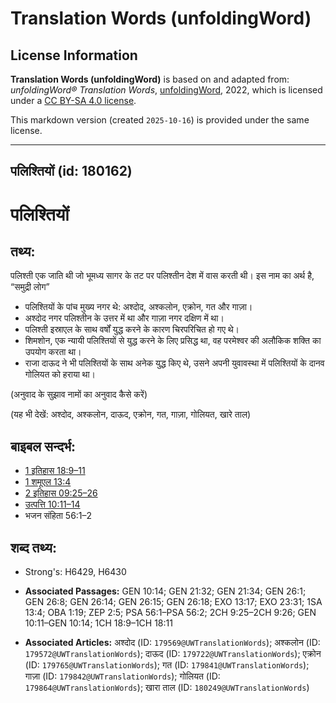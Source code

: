 # Translation Words (unfoldingWord)

## License Information

**Translation Words (unfoldingWord)** is based on and adapted from: _unfoldingWord® Translation Words_, [unfoldingWord](https://unfoldingword.org/utw), 2022, which is licensed under a [CC BY-SA 4.0 license](https://creativecommons.org/licenses/by-sa/4.0/legalcode.en).

This markdown version (created `2025-10-16`) is provided under the same license.



--------------------------------

## पलिश्तियों (id: 180162)

पलिश्तियों
==========

तथ्य:
-----

पलिश्ती एक जाति थी जो भूमध्य सागर के तट पर पलिश्तीन देश में वास करती थी। इस नाम का अर्थ है, “समुद्री लोग”

* पलिश्तियों के पांच मुख्य नगर थे: अश्दोद, अश्कलोन, एक्रोन, गत और गाज़ा।
* अश्दोद नगर पलिश्तीन के उत्तर में था और गाज़ा नगर दक्षिण में था।
* पलिश्ती इस्राएल के साथ वर्षों युद्ध करने के कारण चिरपरिचित हो गए थे।
* शिमशोन, एक न्यायी पलिश्तियों से युद्ध करने के लिए प्रसिद्ध था, वह परमेश्वर की अलौकिक शक्ति का उपयोग करता था।
* राजा दाऊद ने भी पलिश्तियों के साथ अनेक युद्ध किए थे, उसने अपनी युवावस्था में पलिश्तियों के दानव गोलियत को हराया था।

(अनुवाद के सुझाव नामों का अनुवाद कैसे करें)

(यह भी देखें: अश्दोद, अश्कलोन, दाऊद, एक्रोन, गत, गाज़ा, गोलियत, खारे ताल)

बाइबल सन्दर्भ:
--------------

* [1 इतिहास 18:9–11](https://ref.ly/1Chr0:0)
* [1 शमूएल 13:4](https://ref.ly/1Sam0:0)
* [2 इतिहास 09:25–26](https://ref.ly/2Chr0:0)
* [उत्पत्ति 10:11–14](https://ref.ly/Gen10:11-Gen10:14)
* भजन संहिता 56:1–2

शब्द तथ्य:
----------

* Strong's: H6429, H6430

* **Associated Passages:** GEN 10:14; GEN 21:32; GEN 21:34; GEN 26:1; GEN 26:8; GEN 26:14; GEN 26:15; GEN 26:18; EXO 13:17; EXO 23:31; 1SA 13:4; OBA 1:19; ZEP 2:5; PSA 56:1–PSA 56:2; 2CH 9:25–2CH 9:26; GEN 10:11–GEN 10:14; 1CH 18:9–1CH 18:11
* **Associated Articles:** अश्दोद (ID: `179569@UWTranslationWords`); अश्कलोन (ID: `179572@UWTranslationWords`); दाऊद (ID: `179722@UWTranslationWords`); एक्रोन (ID: `179765@UWTranslationWords`); गत (ID: `179841@UWTranslationWords`); गाज़ा (ID: `179842@UWTranslationWords`); गोलियत (ID: `179864@UWTranslationWords`); खारा ताल (ID: `180249@UWTranslationWords`)

